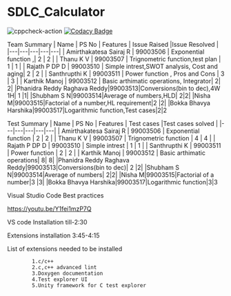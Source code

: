 # SDLC_Calculator
![cppcheck-action](https://github.com/99003512/SDLC_Calculator/workflows/cppcheck-action/badge.svg)
[![Codacy Badge](https://api.codacy.com/project/badge/Grade/667b75dfb4d94930bf6ab1a3a5388e35)](https://app.codacy.com/gh/99003512/SDLC_Calculator?utm_source=github.com&utm_medium=referral&utm_content=99003512/SDLC_Calculator&utm_campaign=Badge_Grade)


Team Summary
| Name  |  PS No |  Features |  Issue Raised  |Issue Resolved   |
|---|---|---|---|---|
|  Amirthakatesa Sairaj R |   99003506 | Exponential function ,| 2  | 2  |
| Thanu K V  | 99003507  |  Trignometric function,test plan | 1  |  1 |
| Rajath P DP D  |  99003510 |  Simple intrest,SWOT analysis, Cost and aging|  2 |  2 |
| Santhrupthi K  |  99003511 | Power function , Pros and Cons | 3  |  3 |
| Karthik Manoj  | 99003512 | Basic arthimatic operations, Integrator| 2| 2|
|Phanidra Reddy Raghava Reddy|99003513|Conversions(bin to dec),4W 1H| 1 |1|
|Shubham S N|99003514|Average of numbers,HLD| 2|2|
|Nisha M|99003515|Factorial of a number,HL requirement|2 |2|
|Bokka Bhavya Harshika|99003517|Logarithmic function,Test cases|2|2


Test Summary
| Name  |  PS No |  Features |  Test cases  |Test cases solved  |
|---|---|---|---|---|
|  Amirthakatesa Sairaj R |   99003506 | Exponential function | 2  | 2  |
| Thanu K V  | 99003507  |  Trignometric function | 4 |  4 |
| Rajath P DP D  |  99003510 |  Simple intrest |  1 |  1 |
| Santhrupthi K  |  99003511 | Power function  | 2  |  2 |
| Karthik Manoj  | 99003512 | Basic arthimatic operations| 8| 8|
|Phanidra Reddy Raghava Reddy|99003513|Conversions(bin to dec)| 2 |2|
|Shubham S N|99003514|Average of numbers| 2|2|
|Nisha M|99003515|Factorial of a number|3 |3|
|Bokka Bhavya Harshika|99003517|Logarithmic function|3|3


Visual Studio Code Best practices

https://youtu.be/Y1fei1mzP7Q

VS code Installation till-2:30

Extensions installation 3:45-4:15

List of extensions needed to be installed

            1.c/c++
            2.c,c++ advanced lint
            3.Doxygen documentation
            4.Test explorer UI
            5.Unity framework for C test explorer

            
            
